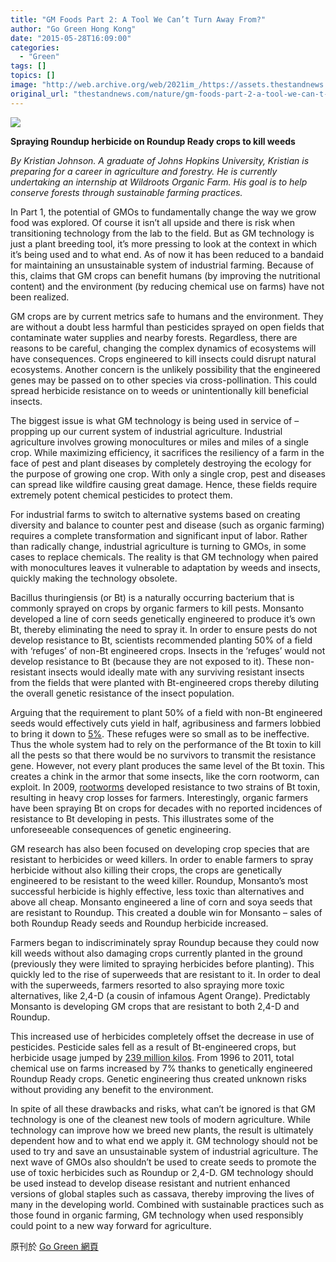 ```yaml
---
title: "GM Foods Part 2: A Tool We Can’t Turn Away From?"
author: "Go Green Hong Kong"
date: "2015-05-28T16:09:00"
categories:
  - "Green"
tags: []
topics: []
image: "http://web.archive.org/web/2021im_/https://assets.thestandnews.com/media/photos/spraying-roundup-on-beans-3_Occ2q.jpg"
original_url: "thestandnews.com/nature/gm-foods-part-2-a-tool-we-can-t-turn-away-from"
---
```

![](http://web.archive.org/web/2021im_/https://assets.thestandnews.com/media/photos/spraying-roundup-on-beans-3_Occ2q.jpg)

**Spraying Roundup herbicide on Roundup Ready crops to kill weeds**

_By Kristian Johnson. A graduate of Johns Hopkins University, Kristian is preparing for a career in agriculture and forestry. He is currently undertaking an internship at Wildroots Organic Farm. His goal is to help conserve forests through sustainable farming practices._

In Part 1, the potential of GMOs to fundamentally change the way we grow food was explored. Of course it isn’t all upside and there is risk when transitioning technology from the lab to the field. But as GM technology is just a plant breeding tool, it’s more pressing to look at the context in which it’s being used and to what end. As of now it has been reduced to a bandaid for maintaining an unsustainable system of industrial farming. Because of this, claims that GM crops can benefit humans (by improving the nutritional content) and the environment (by reducing chemical use on farms) have not been realized.

GM crops are by current metrics safe to humans and the environment. They are without a doubt less harmful than pesticides sprayed on open fields that contaminate water supplies and nearby forests. Regardless, there are reasons to be careful, changing the complex dynamics of ecosystems will have consequences. Crops engineered to kill insects could disrupt natural ecosystems. Another concern is the unlikely possibility that the engineered genes may be passed on to other species via cross-pollination. This could spread herbicide resistance on to weeds or unintentionally kill beneficial insects.

The biggest issue is what GM technology is being used in service of – propping up our current system of industrial agriculture. Industrial agriculture involves growing monocultures or miles and miles of a single crop. While maximizing efficiency, it sacrifices the resiliency of a farm in the face of pest and plant diseases by completely destroying the ecology for the purpose of growing one crop. With only a single crop, pest and diseases can spread like wildfire causing great damage. Hence, these fields require extremely potent chemical pesticides to protect them.

For industrial farms to switch to alternative systems based on creating diversity and balance to counter pest and disease (such as organic farming) requires a complete transformation and significant input of labor. Rather than radically change, industrial agriculture is turning to GMOs, in some cases to replace chemicals. The reality is that GM technology when paired with monocultures leaves it vulnerable to adaptation by weeds and insects, quickly making the technology obsolete.

Bacillus thuringiensis (or Bt) is a naturally occurring bacterium that is commonly sprayed on crops by organic farmers to kill pests. Monsanto developed a line of corn seeds genetically engineered to produce it’s own Bt, thereby eliminating the need to spray it. In order to ensure pests do not develop resistance to Bt, scientists recommended planting 50% of a field with ‘refuges’ of non-Bt engineered crops. Insects in the ‘refuges’ would not develop resistance to Bt (because they are not exposed to it). These non-resistant insects would ideally mate with any surviving resistant insects from the fields that were planted with Bt-engineered crops thereby diluting the overall genetic resistance of the insect population.

Arguing that the requirement to plant 50% of a field with non-Bt engineered seeds would effectively cuts yield in half, agribusiness and farmers lobbied to bring it down to [5%](http://web.archive.org/web/20210710132254/http://civileats.com/2014/03/20/new-science-sounds-the-alarm-about-destructive-beetles-on-gmo-corn/). These refuges were so small as to be ineffective. Thus the whole system had to rely on the performance of the Bt toxin to kill all the pests so that there would be no survivors to transmit the resistance gene. However, not every plant produces the same level of the Bt toxin. This creates a chink in the armor that some insects, like the corn rootworm, can exploit. In 2009, [rootworms](http://web.archive.org/web/20210710132254/http://www.wired.com/2014/03/rootworm-resistance-bt-corn/) developed resistance to two strains of Bt toxin, resulting in heavy crop losses for farmers. Interestingly, organic farmers have been spraying Bt on crops for decades with no reported incidences of resistance to Bt developing in pests. This illustrates some of the unforeseeable consequences of genetic engineering.

GM research has also been focused on developing crop species that are resistant to herbicides or weed killers. In order to enable farmers to spray herbicide without also killing their crops, the crops are genetically engineered to be resistant to the weed killer. Roundup, Monsanto’s most successful herbicide is highly effective, less toxic than alternatives and above all cheap. Monsanto engineered a line of corn and soya seeds that are resistant to Roundup. This created a double win for Monsanto – sales of both Roundup Ready seeds and Roundup herbicide increased.

Farmers began to indiscriminately spray Roundup because they could now kill weeds without also damaging crops currently planted in the ground (previously they were limited to spraying herbicides before planting). This quickly led to the rise of superweeds that are resistant to it. In order to deal with the superweeds, farmers resorted to also spraying more toxic alternatives, like 2,4-D (a cousin of infamous Agent Orange). Predictably Monsanto is developing GM crops that are resistant to both 2,4-D and Roundup.

This increased use of herbicides completely offset the decrease in use of pesticides. Pesticide sales fell as a result of Bt-engineered crops, but herbicide usage jumped by [239 million kilos](http://web.archive.org/web/20210710132254/http://www.enveurope.com/content/24/1/24). From 1996 to 2011, total chemical use on farms increased by 7% thanks to genetically engineered Roundup Ready crops. Genetic engineering thus created unknown risks without providing any benefit to the environment.

In spite of all these drawbacks and risks, what can’t be ignored is that GM technology is one of the cleanest new tools of modern agriculture. While technology can improve how we breed new plants, the result is ultimately dependent how and to what end we apply it. GM technology should not be used to try and save an unsustainable system of industrial agriculture. The next wave of GMOs also shouldn’t be used to create seeds to promote the use of toxic herbicides such as Roundup or 2,4-D. GM technology should be used instead to develop disease resistant and nutrient enhanced versions of global staples such as cassava, thereby improving the lives of many in the developing world. Combined with sustainable practices such as those found in organic farming, GM technology when used responsibly could point to a new way forward for agriculture.

原刊於 [Go Green 網頁](http://web.archive.org/web/20210710132254/https://gogreenhk.wordpress.com/2015/05/24/gm-foods-part-2-a-tool-we-cant-turn-away-from/)